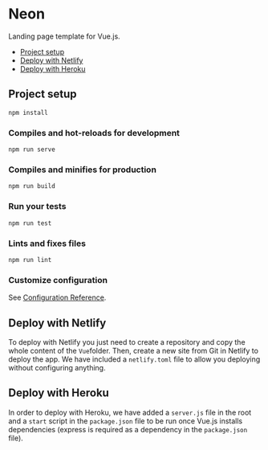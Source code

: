 # Neon

Landing page template for Vue.js.

* [Project setup](#project-setup)
* [Deploy with Netlify](#deploy-with-netlify)
* [Deploy with Heroku](#deploy-with-heroku)

## Project setup
```
npm install
```

### Compiles and hot-reloads for development
```
npm run serve
```

### Compiles and minifies for production
```
npm run build
```

### Run your tests
```
npm run test
```

### Lints and fixes files
```
npm run lint
```

### Customize configuration
See [Configuration Reference](https://cli.vuejs.org/config/).

## Deploy with Netlify
To deploy with Netlify you just need to create a repository and copy the whole content of the `Vue`folder. Then, create a new site from Git in Netlify to deploy the app. We have included a `netlify.toml` file to allow you deploying without configuring anything.

## Deploy with Heroku
In order to deploy with Heroku, we have added a `server.js` file in the root and a `start` script in the `package.json` file to be run once Vue.js installs dependencies (express is required as a dependency in the `package.json` file).